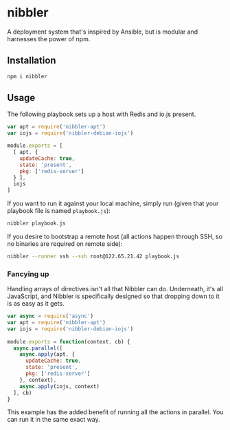 # nibbler
A deployment system that's inspired by Ansible, but is modular and harnesses
the power of npm.

## Installation
```sh
npm i nibbler
```

## Usage
The following playbook sets up a host with Redis and io.js present.

```js
var apt = require('nibbler-apt')
var iojs = require('nibbler-debian-iojs')

module.exports = [
  [ apt, {
    updateCache: true,
    state: 'present',
    pkg: ['redis-server']
  } ],
  iojs
]
```

If you want to run it against your local machine, simply run (given that your
playbook file is named `playbook.js`):

```sh
nibbler playbook.js
```

If you desire to bootstrap a remote host (all actions happen through SSH, so no
binaries are required on remote side):

```sh
nibbler --runner ssh --ssh root@122.65.21.42 playbook.js
```

### Fancying up
Handling arrays of directives isn't all that Nibbler can do. Underneath, it's
all JavaScript, and Nibbler is specifically designed so that dropping down to
it is as easy as it gets.

```js
var async = require('async')
var apt = require('nibbler-apt')
var iojs = require('nibbler-debian-iojs')
 
module.exports = function(context, cb) {
  async.parallel([
    async.apply(apt, {
      updateCache: true,
      state: 'present',
      pkg: ['redis-server']
    }, context),
    async.apply(iojs, context)
  ], cb)
}
```

This example has the added benefit of running all the actions in parallel.
You can run it in the same exact way.
